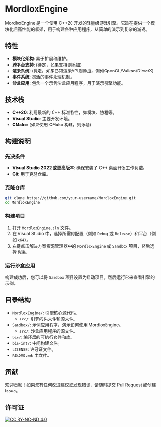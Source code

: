 # MordloxEngine

MordloxEngine 是一个使用 C++20 开发的轻量级游戏引擎。它旨在提供一个模块化且高性能的框架，用于构建各种应用程序，从简单的演示到复杂的游戏。

## 特性

*   **模块化架构**: 易于扩展和维护。
*   **跨平台支持**: (待定，如果支持则添加)
*   **渲染系统**: (待定，如果已知渲染API则添加，例如OpenGL/Vulkan/DirectX)
*   **事件系统**: 灵活的事件处理机制。
*   **沙盒应用**: 包含一个示例沙盒应用程序，用于演示引擎功能。

## 技术栈

*   **C++20**: 利用最新的 C++ 标准特性，如模块、协程等。
*   **Visual Studio**: 主要开发环境。
*   **CMake**: (如果使用 CMake 构建，则添加)

## 构建说明

### 先决条件

*   **Visual Studio 2022 或更高版本**: 确保安装了 C++ 桌面开发工作负载。
*   **Git**: 用于克隆仓库。

### 克隆仓库

```bash
git clone https://github.com/your-username/MordloxEngine.git
cd MordloxEngine
```

### 构建项目

1.  打开 `MordloxEngine.sln` 文件。
2.  在 Visual Studio 中，选择所需的配置（例如 `Debug` 或 `Release`）和平台（例如 `x64`）。
3.  右键点击解决方案资源管理器中的 `MordloxEngine` 或 `Sandbox` 项目，然后选择 `构建`。

### 运行沙盒应用

构建成功后，您可以将 `Sandbox` 项目设置为启动项目，然后运行它来查看引擎的示例。

## 目录结构

*   `MordloxEngine/`: 引擎核心源代码。
    *   `src/`: 引擎的头文件和源文件。
*   `Sandbox/`: 示例应用程序，演示如何使用 MordloxEngine。
    *   `src/`: 沙盒应用程序的源文件。
*   `bin/`: 编译后的可执行文件和库。
*   `bin-int/`: 中间构建文件。
*   `LICENSE`: 许可证文件。
*   `README.md`: 本文件。

## 贡献

欢迎贡献！如果您有任何改进建议或发现错误，请随时提交 Pull Request 或创建 Issue。

## 许可证

[![CC BY-NC-ND 4.0][cc-by-nc-nd-image]][cc-by-nc-nd]

[cc-by-nc-nd]: http://creativecommons.org/licenses/by-nc-nd/4.0/
[cc-by-nc-nd-image]: https://licensebuttons.net/l/by-nc-nd/4.0/88x31.png
[cc-by-nc-nd-shield]: https://img.shields.io/badge/License-CC%20BY--NC--ND%204.0-lightgrey.svg
